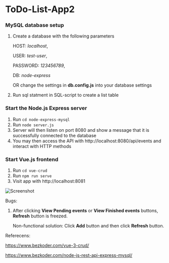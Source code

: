 # ToDo-List-App2

### MySQL database setup
1. Create a database with the following parameters
    
    HOST: *localhost*,
    
    USER: *test-user*,
    
    PASSWORD: *123456789*,
    
    DB: *node-express*
    
    OR change the settings in **db.config.js** into your database settings
    
2. Run sql statment in SQL-script to create a list table

### Start the Node.js Express server
1. Run `cd node-express-mysql`
2. Run `node server.js`
3. Server will then listen on port 8080 and show a message that it is successfully connected to the database
4. You may then access the API with http://localhost:8080/api/events and interact with HTTP methods

### Start Vue.js frontend
1. Run `cd vue-crud`
2. Run `npm run serve`
3. Visit app with http://localhost:8081

![Screenshot](https://github.com/samwong0127/ToDo-List-App2/screenshots/app-allevents-view.jpg?raw=true)


Bugs:
1. After clicking **View Pending events** or **View Finished events** buttons, **Refresh** button is freezed. 
    
    Non-functional solution: Click **Add** button and then click **Refresh** button.


Referecens:
    
https://www.bezkoder.com/vue-3-crud/
    
https://www.bezkoder.com/node-js-rest-api-express-mysql/
